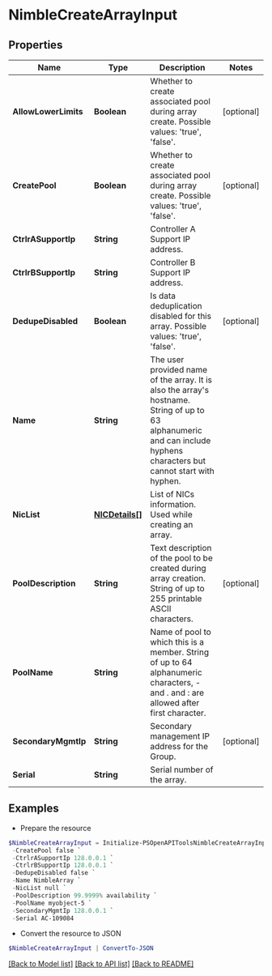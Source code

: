 # NimbleCreateArrayInput
## Properties

Name | Type | Description | Notes
------------ | ------------- | ------------- | -------------
**AllowLowerLimits** | **Boolean** | Whether to create associated pool during array create. Possible values: &#39;true&#39;, &#39;false&#39;. | [optional] 
**CreatePool** | **Boolean** | Whether to create associated pool during array create. Possible values: &#39;true&#39;, &#39;false&#39;. | [optional] 
**CtrlrASupportIp** | **String** | Controller A Support IP address. | 
**CtrlrBSupportIp** | **String** | Controller B Support IP address. | 
**DedupeDisabled** | **Boolean** | Is data deduplication disabled for this array. Possible values: &#39;true&#39;, &#39;false&#39;. | [optional] 
**Name** | **String** | The user provided name of the array. It is also the array&#39;s hostname. String of up to 63 alphanumeric and can include hyphens characters but cannot start with hyphen. | 
**NicList** | [**NICDetails[]**](NICDetails.md) | List of NICs information. Used while creating an array. | 
**PoolDescription** | **String** | Text description of the pool to be created during array creation. String of up to 255 printable ASCII characters. | [optional] 
**PoolName** | **String** | Name of pool to which this is a member. String of up to 64 alphanumeric characters, - and . and : are allowed after first character. | 
**SecondaryMgmtIp** | **String** | Secondary management IP address for the Group. | [optional] 
**Serial** | **String** | Serial number of the array. | 

## Examples

- Prepare the resource
```powershell
$NimbleCreateArrayInput = Initialize-PSOpenAPIToolsNimbleCreateArrayInput  -AllowLowerLimits false `
 -CreatePool false `
 -CtrlrASupportIp 128.0.0.1 `
 -CtrlrBSupportIp 128.0.0.1 `
 -DedupeDisabled false `
 -Name NimbleArray `
 -NicList null `
 -PoolDescription 99.9999% availability `
 -PoolName myobject-5 `
 -SecondaryMgmtIp 128.0.0.1 `
 -Serial AC-109084
```

- Convert the resource to JSON
```powershell
$NimbleCreateArrayInput | ConvertTo-JSON
```

[[Back to Model list]](../README.md#documentation-for-models) [[Back to API list]](../README.md#documentation-for-api-endpoints) [[Back to README]](../README.md)

